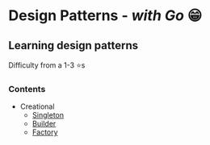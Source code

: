 # Design Patterns - *with Go* 😁

## Learning design patterns

<p>Difficulty from a 1-3 ⭐️s</p>


### Contents
- Creational
  - [Singleton](./creational/singleton/)
  - [Builder](./creational/builder/)
  - [Factory](./creational/factory/)
